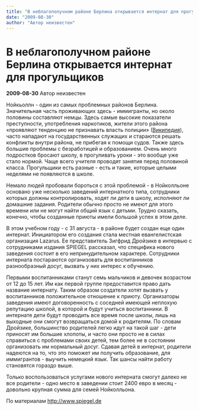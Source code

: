 ```yaml
---
title: "В неблагополучном районе Берлина открывается интернат для прогульщиков"
date: "2009-08-30"
author: "Автор неизвестен"
---
```


# В неблагополучном районе Берлина открывается интернат для прогульщиков

**2009-08-30** Автор неизвестен

Нойкьоллн - один из самых проблемных районов Берлина. Значительная часть проживающих здесь - иммигранты, но около половины составляют немцы. Здесь самые высокие показатели преступности, употребления наркотиков, жители этого района «проявляют тенденцию не признавать власть полиции» ([Википедия](http://de.wikipedia.org/wiki/Bezirk_Neuk%C3%B6lln#Soziale_Situation)), часто нападают на государственных служащих и стараются решать конфликты внутри района, не прибегая к помощи судов. Также здесь большие проблемы с безработицей и образованием. Очень много подростков бросают школу, в прогуливать уроки - это вообще уже стало нормой. Чаще всего учителя проводят занятия перед половиной класса. Прогульщики есть разные - есть и такие, которые целыми неделями не появляются в школе.

Немало людей пробовали бороться с этой проблемой - в Нойколльоне основано уже несколько заведений интернатного типа, сотрудники которых должны контролировать, ходят ли дети в школу, исполняют ли домашние задания. Родители обычно просто не имеют для этого времени или не могут найти общий язык с детьми. Трудно сказать, конечно, чтобы созданные приюты имели большой успех в этом деле.

В этом учебном году - с 31 августа - в районе будет создан еще один интернат. Инициатором его создания стала местная евангелистская организация Lazarus. Ее представитель Зигфрид Дройзике в интервью с сотрудниками издания SPIEGEL рассказал, что специфика нового заведения состоит в его непринудительном характере. Сотрудники интерната постараются организовать для воспитанников разнообразный досуг, вызвать у них интерес к обучению.

Первыми воспитанниками станут семь мальчиков и девочек возрастом от 12 до 15 лет. Им как первой группе предоставится право дать название интернату. Таким образом создатели хотят вызвать у воспитанников положительное отношение к приюту. Организаторы заведения имеют договоренность с соседней имеющей неплохую репутацию школой, в которой и будут учиться воспитанники. В интернате дети будут проводить все время после школы, лишь на выходные они смогут возвращаться домой к родителям. По словам Дройзике, большинство родителей легко идут на такой шаг - дети приносят им большие хлопоты, и часто они просто не в силах справиться с проблемами своих детей, тем более не в состоянии организовать им нормальный досуг. Сдавая детей в интернат, родители надеются на то, что это поможет им получить образование, для иммигрантов - выучить немецкий язык. Так шансы найти работу становятся гораздо выше.

Только воспользоваться услугами нового интерната смогут далеко не все родители - одно место в заведении стоит 2400 евро в месяц - довольно крупная сумма для семей Нойколльона.

По материалам http://www.spiegel.de